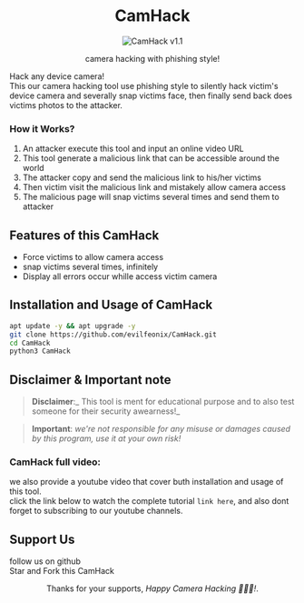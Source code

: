 <div align='center'>

# **CamHack**

![CamHack v1.1](https://github.com/evilfeonix/CamHack/banner.png)

 camera hacking with phishing style!

 </div>

 Hack any device camera!\
 This our camera hacking tool use phishing style to silently hack victim's device camera and severally snap victims face, then finally send back does victims photos to the attacker.

 ### **How it Works?**
 1. An attacker execute this tool and input an online video URL
 2. This tool generate a malicious link that can be accessible around the world
 3. The attacker copy and send the malicious link to his/her victims
 4. Then victim visit the malicious link and mistakely allow camera access
 5. The malicious page will snap victims several times and send them to attacker

 ## **Features of this CamHack**
 - Force victims to allow camera access
 - snap victims several times, infinitely
 - Display all errors occur whille access victim camera

 ## **Installation and Usage of CamHack**
```bash
apt update -y && apt upgrade -y
git clone https://github.com/evilfeonix/CamHack.git
cd CamHack
python3 CamHack
```

## **Disclaimer & Important note**
>**Disclaimer**:_ This tool is ment for educational purpose and to also test someone for their security awearness!_

>**Important**: _we're not responsible for any misuse or damages caused by this program, use it at your own risk!_


### **CamHack full video**:
we also provide a youtube video that cover buth installation and usage of this tool.\
click the link below to watch the complete tutorial `link here`, and also dont forget to subscribing to our youtube channels.

## **Support Us**
follow us on github\
Star and Fork this CamHack

<div align=center>

Thanks for your supports, _Happy Camera Hacking 🚀🚀🚀!_.
</div>

